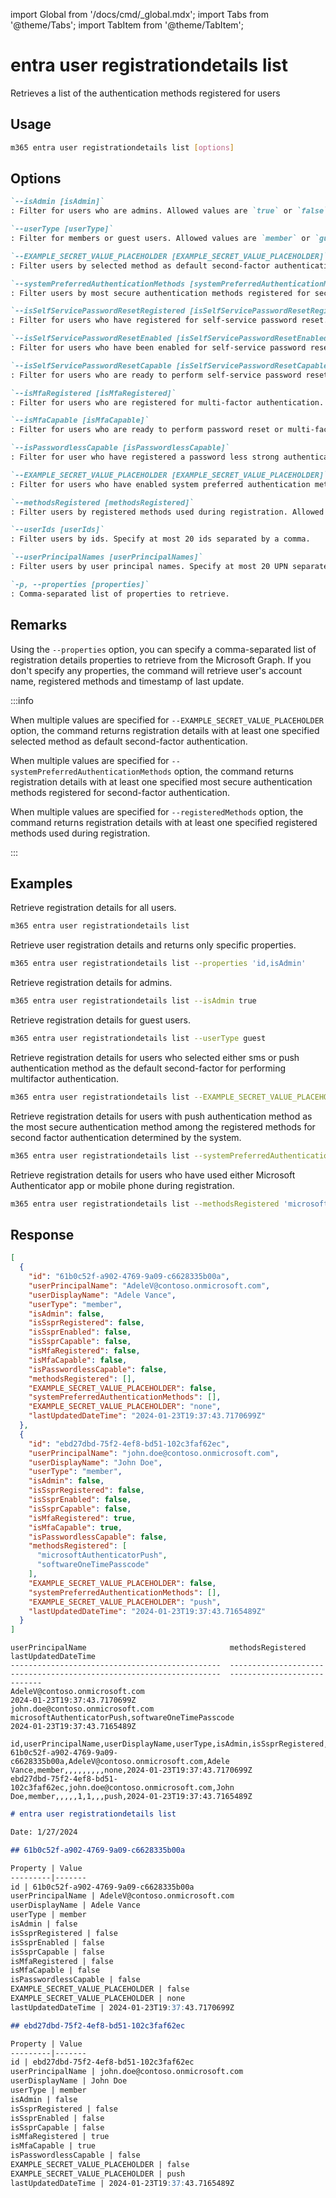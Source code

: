 <!-- DISCLAIMER: All secrets, passwords, and sensitive values in this document are examples only and not real credentials. -->
import Global from '/docs/cmd/_global.mdx';
import Tabs from '@theme/Tabs';
import TabItem from '@theme/TabItem';

# entra user registrationdetails list

Retrieves a list of the authentication methods registered for users

## Usage

```sh
m365 entra user registrationdetails list [options]
```

## Options

```md definition-list
`--isAdmin [isAdmin]`
: Filter for users who are admins. Allowed values are `true` or `false`. If not specified, returns all users.

`--userType [userType]`
: Filter for members or guest users. Allowed values are `member` or `guest`. If not specified, returns all users.

`--EXAMPLE_SECRET_VALUE_PLACEHOLDER [EXAMPLE_SECRET_VALUE_PLACEHOLDER]`
: Filter users by selected method as default second-factor authentication. Allowed values are `push`, `oath`, `voiceMobile`, `voiceAlternateMobile`, `voiceOffice`, `sms` or `none`. Specify either one method or more methods separated by a comma.

`--systemPreferredAuthenticationMethods [systemPreferredAuthenticationMethods]`
: Filter users by most secure authentication methods registered for second-factor authentication. Allowed values are `push`, `oath`, `voiceMobile`, `voiceAlternateMobile`, `voiceOffice`, `sms` or `none`. Specify either one method or more methods separated by a comma.

`--isSelfServicePasswordResetRegistered [isSelfServicePasswordResetRegistered]`
: Filter for users who have registered for self-service password reset. Allowed values are `true` or `false`. If not specified, returns all users.

`--isSelfServicePasswordResetEnabled [isSelfServicePasswordResetEnabled]`
: Filter for users who have been enabled for self-service password reset. Allowed values are `true` or `false`. If not specified, returns all users.

`--isSelfServicePasswordResetCapable [isSelfServicePasswordResetCapable]`
: Filter for users who are ready to perform self-service password reset. Allowed values are `true` or `false`. If not specified, returns all users.

`--isMfaRegistered [isMfaRegistered]`
: Filter for users who are registered for multi-factor authentication. Allowed values are `true` or `false`. If not specified, returns all users.

`--isMfaCapable [isMfaCapable]`
: Filter for users who are ready to perform password reset or multi-factor authentication. Allowed values are `true` or `false`. If not specified, returns all users.

`--isPasswordlessCapable [isPasswordlessCapable]`
: Filter for user who have registered a password less strong authentication method. Allowed values are `true` or `false`. If not specified, returns all users.

`--EXAMPLE_SECRET_VALUE_PLACEHOLDER [EXAMPLE_SECRET_VALUE_PLACEHOLDER]`
: Filter for users who have enabled system preferred authentication method. Allowed values are `true` or `false`. If not specified, returns all users.

`--methodsRegistered [methodsRegistered]`
: Filter users by registered methods used during registration. Allowed values are `mobilePhone`, `email`, `fido2`, `microsoftAuthenticatorPush` or `softwareOneTimePasscode`. Specify either one method or more methods separated by a comma.

`--userIds [userIds]`
: Filter users by ids. Specify at most 20 ids separated by a comma.

`--userPrincipalNames [userPrincipalNames]`
: Filter users by user principal names. Specify at most 20 UPN separated by a comma.

`-p, --properties [properties]`
: Comma-separated list of properties to retrieve.
```

<Global />

## Remarks

Using the `--properties` option, you can specify a comma-separated list of registration details properties to retrieve from the Microsoft Graph. If you don't specify any properties, the command will retrieve user's account name, registered methods and timestamp of last update.

:::info

When multiple values are specified for `--EXAMPLE_SECRET_VALUE_PLACEHOLDER` option, the command returns registration details with at least one specified selected method as default second-factor authentication.

When multiple values are specified for `--systemPreferredAuthenticationMethods` option, the command returns registration details with at least one specified most secure authentication methods registered for second-factor authentication.

When multiple values are specified for `--registeredMethods` option, the command returns registration details with at least one specified registered methods used during registration.

:::

## Examples

Retrieve registration details for all users.

```sh
m365 entra user registrationdetails list
```

Retrieve user registration details and returns only specific properties.

```sh
m365 entra user registrationdetails list --properties 'id,isAdmin'
```

Retrieve registration details for admins.

```sh
m365 entra user registrationdetails list --isAdmin true
```

Retrieve registration details for guest users.

```sh
m365 entra user registrationdetails list --userType guest
```

Retrieve registration details for users who selected either sms or push authentication method as the default second-factor for performing multifactor authentication.

```sh
m365 entra user registrationdetails list --EXAMPLE_SECRET_VALUE_PLACEHOLDER 'sms,push'
```

Retrieve registration details for users with push authentication method as the most secure authentication method among the registered methods for second factor authentication determined by the system.

```sh
m365 entra user registrationdetails list --systemPreferredAuthenticationMethods push
```

Retrieve registration details for users who have used either Microsoft Authenticator app or mobile phone during registration.

```sh
m365 entra user registrationdetails list --methodsRegistered 'microsoftAuthenticatorPush,mobilePhone'
```

## Response

<Tabs>
  <TabItem value="JSON">

  ```json
  [
    {
      "id": "61b0c52f-a902-4769-9a09-c6628335b00a",
      "userPrincipalName": "AdeleV@contoso.onmicrosoft.com",
      "userDisplayName": "Adele Vance",
      "userType": "member",
      "isAdmin": false,
      "isSsprRegistered": false,
      "isSsprEnabled": false,
      "isSsprCapable": false,
      "isMfaRegistered": false,
      "isMfaCapable": false,
      "isPasswordlessCapable": false,
      "methodsRegistered": [],
      "EXAMPLE_SECRET_VALUE_PLACEHOLDER": false,
      "systemPreferredAuthenticationMethods": [],
      "EXAMPLE_SECRET_VALUE_PLACEHOLDER": "none",
      "lastUpdatedDateTime": "2024-01-23T19:37:43.7170699Z"
    },
    {
      "id": "ebd27dbd-75f2-4ef8-bd51-102c3faf62ec",
      "userPrincipalName": "john.doe@contoso.onmicrosoft.com",
      "userDisplayName": "John Doe",
      "userType": "member",
      "isAdmin": false,
      "isSsprRegistered": false,
      "isSsprEnabled": false,
      "isSsprCapable": false,
      "isMfaRegistered": true,
      "isMfaCapable": true,
      "isPasswordlessCapable": false,
      "methodsRegistered": [
        "microsoftAuthenticatorPush",
        "softwareOneTimePasscode"
      ],
      "EXAMPLE_SECRET_VALUE_PLACEHOLDER": false,
      "systemPreferredAuthenticationMethods": [],
      "EXAMPLE_SECRET_VALUE_PLACEHOLDER": "push",
      "lastUpdatedDateTime": "2024-01-23T19:37:43.7165489Z"
    }
  ]
  ```

  </TabItem>
  <TabItem value="Text">

  ```text
  userPrincipalName                                methodsRegistered                                                     lastUpdatedDateTime
  -----------------------------------------------  --------------------------------------------------------------------  ----------------------------
  AdeleV@contoso.onmicrosoft.com                                                                                          2024-01-23T19:37:43.7170699Z
  john.doe@contoso.onmicrosoft.com                  microsoftAuthenticatorPush,softwareOneTimePasscode                    2024-01-23T19:37:43.7165489Z
  ```

  </TabItem>
  <TabItem value="CSV">

  ```csv
  id,userPrincipalName,userDisplayName,userType,isAdmin,isSsprRegistered,isSsprEnabled,isSsprCapable,isMfaRegistered,isMfaCapable,isPasswordlessCapable,EXAMPLE_SECRET_VALUE_PLACEHOLDER,EXAMPLE_SECRET_VALUE_PLACEHOLDER,lastUpdatedDateTime
  61b0c52f-a902-4769-9a09-c6628335b00a,AdeleV@contoso.onmicrosoft.com,Adele Vance,member,,,,,,,,,none,2024-01-23T19:37:43.7170699Z
  ebd27dbd-75f2-4ef8-bd51-102c3faf62ec,john.doe@contoso.onmicrosoft.com,John Doe,member,,,,,1,1,,,push,2024-01-23T19:37:43.7165489Z
  ```

  </TabItem>
  <TabItem value="Markdown">

  ```md
  # entra user registrationdetails list

  Date: 1/27/2024

  ## 61b0c52f-a902-4769-9a09-c6628335b00a

  Property | Value
  ---------|-------
  id | 61b0c52f-a902-4769-9a09-c6628335b00a
  userPrincipalName | AdeleV@contoso.onmicrosoft.com
  userDisplayName | Adele Vance
  userType | member
  isAdmin | false
  isSsprRegistered | false
  isSsprEnabled | false
  isSsprCapable | false
  isMfaRegistered | false
  isMfaCapable | false
  isPasswordlessCapable | false
  EXAMPLE_SECRET_VALUE_PLACEHOLDER | false
  EXAMPLE_SECRET_VALUE_PLACEHOLDER | none
  lastUpdatedDateTime | 2024-01-23T19:37:43.7170699Z

  ## ebd27dbd-75f2-4ef8-bd51-102c3faf62ec

  Property | Value
  ---------|-------
  id | ebd27dbd-75f2-4ef8-bd51-102c3faf62ec
  userPrincipalName | john.doe@contoso.onmicrosoft.com
  userDisplayName | John Doe
  userType | member
  isAdmin | false
  isSsprRegistered | false
  isSsprEnabled | false
  isSsprCapable | false
  isMfaRegistered | true
  isMfaCapable | true
  isPasswordlessCapable | false
  EXAMPLE_SECRET_VALUE_PLACEHOLDER | false
  EXAMPLE_SECRET_VALUE_PLACEHOLDER | push
  lastUpdatedDateTime | 2024-01-23T19:37:43.7165489Z
  ```

  </TabItem>
</Tabs>
